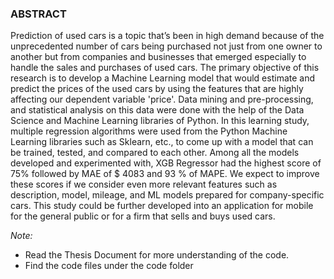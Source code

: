### ABSTRACT

Prediction of used cars is a topic that’s been in high demand because of the unprecedented number of cars being purchased not just from one owner to another but from companies and businesses that emerged especially to handle the sales and purchases of used cars. The primary objective of this research is to develop a Machine Learning model that would estimate and predict the prices of the used cars by using the features that are highly affecting our dependent variable 'price'. Data mining and pre-processing, and statistical analysis on this data were done with the help of the Data Science and Machine Learning libraries of Python. In this learning study, multiple regression algorithms were used from the Python Machine Learning libraries such as Sklearn, etc., to come up with a model that can be trained, tested, and compared to each other. Among all the models developed and experimented with, XGB Regressor had the highest score of 75% followed by MAE of $ 4083 and 93 % of MAPE. We expect to improve these scores if we consider even more relevant features such as description, model, mileage, and ML models prepared for company-specific cars. This study could be further developed into an application for mobile for the general public or for a firm that sells and buys used cars.


_Note:_ 
* Read the Thesis Document for more understanding of the code.
* Find the code files under the code folder
